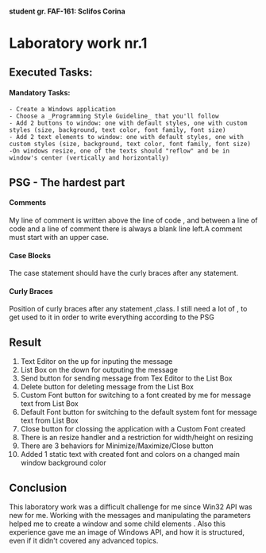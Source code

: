 #### student gr. FAF-161: Sclifos Corina

# Laboratory work nr.1

## Executed Tasks:
 #### Mandatory Tasks:
 
    - Create a Windows application
    - Choose a _Programming Style Guideline_ that you'll follow
    - Add 2 buttons to window: one with default styles, one with custom styles (size, background, text color, font family, font size)
    - Add 2 text elements to window: one with default styles, one with custom styles (size, background, text color, font family, font size)
    -On windows resize, one of the texts should "reflow" and be in window's center (vertically and horizontally)
  
## PSG - The hardest part

#### Comments
My line of comment is written above the line of code , and between a line of code and a line of comment there is always a blank line left.A comment must start with an upper case.

#### Case Blocks

The case statement should have the curly braces after any statement.

#### Curly Braces

Position of curly braces after any statement ,class.
I still need a lot of , to get used to it in order to write everything according to the PSG

## Result

1. Text Editor on the up for inputing the message
2. List Box on the down for outputing the message
3. Send button for sending message from Tex Editor to the List Box
4. Delete button for deleting message from the List Box
5. Custom Font button for switching to a font created by me for message text from List Box
6. Default Font button for switching to the default system font for message text from List Box
7. Close button for clossing the application with a Custom Font created
8. There is an resize handler and a restriction for width/height on resizing 
9. There are 3 behaviors for Minimize/Maximize/Close button
10. Added 1 static text with created font and colors on a changed main window background color

## Conclusion

This laboratory work was a difficult challenge for me since  Win32 API was new for me. Working with the messages and manipulating the parameters helped me to create a window and some child elements . Also this experience gave me an image of Windows API, and how it is structured, even if it didn't covered any advanced topics.
